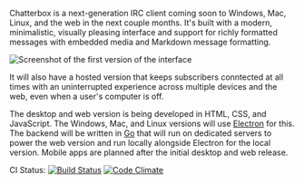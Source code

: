 Chatterbox is a next-generation IRC client coming soon to Windows, Mac, Linux, and the web in the next couple months. It's built with a modern, minimalistic, visually pleasing interface and support for richly formatted messages with embedded media and Markdown message formatting.

![Screenshot of the first version of the interface](http://i.imgur.com/J5Lqzi7.png)

It will also have a hosted version that keeps subscribers conntected at all times with an uninterrupted experience across multiple devices and the web, even when a user's computer is off.

The desktop and web version is being developed in HTML, CSS, and JavaScript. The Windows, Mac, and Linux versions will use [Electron](http://electron.atom.io) for this. The backend will be written in [Go](https://golang.org) that will run on dedicated servers to power the web version and run locally alongside Electron for the local version. Mobile apps are planned after the initial desktop and web release.

CI Status: [![Build Status](https://img.shields.io/travis/Chatterbox-IRC/Chatterbox.svg?style=flat)](https://travis-ci.org/Chatterbox-IRC/Chatterbox)
[![Code Climate](https://img.shields.io/codeclimate/github/Chatterbox-IRC/Chatterbox.svg?style=flat)](https://codeclimate.com/github/Chatterbox-IRC/Chatterbox)
